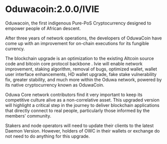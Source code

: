 Oduwacoin:2.0.0/IVIE
=====================================

Oduwacoin, the first indigenous Pure-PoS Cryptocurrency designed to empower people of African descent.

After three years of network operations, the developers of OduwaCoin have come up with an improvement for on-chain executions for its fungible currency.

The blockchain upgrade is an optimization to the existing Altcoin source code and bitcoin core protocol backbone . Ivie will enable network improvement, staking algorithm, removal of bugs, optimized wallet, wallet user interface enhancements, HD wallet upgrade, fake stake vulnerability fix, greater stability, and much more within the Oduwa network, powered by its native cryptocurrency known as OduwaCoin.

Oduwa Core network contributors find it very important to keep its competitive culture alive as a non-correlative asset. This upgraded version will highlight a critical step in the journey to deliver blockchain applications that directly connect to real people, particularly those informed by the members’ community.

Stakers and node operators will need to update their clients to the latest Daemon Version. However, holders of OWC in their wallets or exchange do not need to do anything for this upgrade.